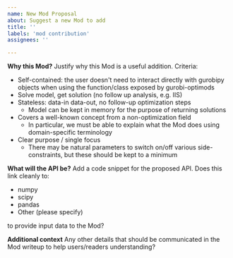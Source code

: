 ```yaml
---
name: New Mod Proposal
about: Suggest a new Mod to add
title: ''
labels: 'mod contribution'
assignees: ''

---
```


**Why this Mod?**
Justify why this Mod is a useful addition. Criteria:

- Self-contained: the user doesn't need to interact directly with gurobipy objects when using the function/class exposed by gurobi-optimods
- Solve model, get solution (no follow up analysis, e.g. IIS)
- Stateless: data-in data-out, no follow-up optimization steps
  - Model can be kept in memory for the purpose of returning solutions
- Covers a well-known concept from a non-optimization field
  - In particular, we must be able to explain what the Mod does using domain-specific terminology
- Clear purpose / single focus
  - There may be natural parameters to switch on/off various side-constraints, but these should be kept to a minimum

**What will the API be?**
Add a code snippet for the proposed API. Does this link cleanly to:

- numpy
- scipy
- pandas
- Other (please specify)

to provide input data to the Mod?

**Additional context**
Any other details that should be communicated in the Mod writeup to help users/readers understanding?
